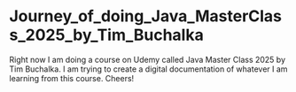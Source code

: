 # Journey_of_doing_Java_MasterClass_2025_by_Tim_Buchalka

Right now I am doing a course on Udemy called Java Master Class 2025 by Tim Buchalka. I am trying to create a digital documentation of whatever I am learning from this course. Cheers!

